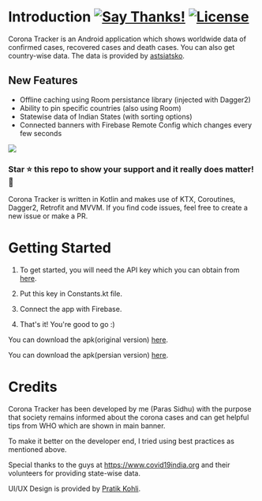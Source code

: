 # Introduction [![Say Thanks!](https://img.shields.io/badge/Say%20Thanks-!-1EAEDB.svg)](https://saythanks.io/to/sidhuparas1234@gmail.com)  [![License](https://img.shields.io/badge/license-MIT-orange.svg)](https://github.com/sidhuparas/Coronavirus-Tracker/blob/master/LICENSE)
Corona Tracker is an Android application which shows worldwide data of confirmed cases, recovered cases and death cases. You can also get country-wise data. The data is provided by <a href="https://rapidapi.com/user/astsiatsko">astsiatsko</a>.

## New Features
- Offline caching using Room persistance library (injected with Dagger2)
- Ability to pin specific countries (also using Room)
- Statewise data of Indian States (with sorting options)
- Connected banners with Firebase Remote Config which changes every few seconds

<img src="poster.jpeg">

### **Star :star:  this repo to show your support and it really does matter!** :clap:

Corona Tracker is written in Kotlin and makes use of KTX, Coroutines, Dagger2, Retrofit and MVVM. If you find code issues, feel free to create a new issue or make a PR.

# Getting Started

1. To get started, you will need the API key which you can obtain from <a href="https://rapidapi.com/astsiatsko/api/coronavirus-monitor/endpoints">here</a>.

2. Put this key in Constants.kt file.
3. Connect the app with Firebase.
4. That's it! You're good to go :)

You can download the apk(original version) <a href="https://github.com/sidhuparas/Coronavirus-Tracker/blob/master/app-release.apk">here</a>.

You can download the apk(persian version) <a href="coronaTrackerPersian.apk">here</a>.

# Credits

Corona Tracker has been developed by me (Paras Sidhu) with the purpose that society remains informed about the corona cases and can get helpful tips from WHO which are shown in main banner.

To make it better on the developer end, I tried using best practices as mentioned above.

Special thanks to the guys at https://www.covid19india.org and their volunteers for providing state-wise data.

UI/UX Design is provided by <a href="https://www.linkedin.com/in/pratik-kohli-a1921089/">Pratik Kohli</a>.
